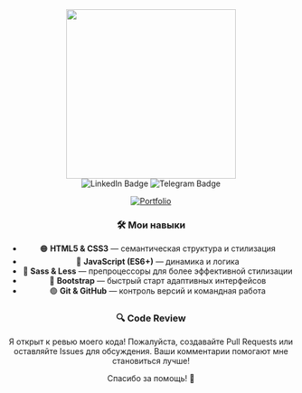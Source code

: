 
<div id="header" align="center">
  <img src="https://media1.giphy.com/media/v1.Y2lkPTc5MGI3NjExazNlc2JraWloMmIxM241OGtsc2tkZDNxaTI0MXlhd29qMTd6ZThyZiZlcD12MV9pbnRlcm5hbF9naWZfYnlfaWQmY3Q9Zw/78XCFBGOlS6keY1Bil/giphy.gif" width="300"/>
</div>
<div id="badges" align="center">
  <a href="https://www.linkedin.com/in/siarhey-pantsialeyenka-4537461a7" style="text-decoration:none">
    <img src="https://img.shields.io/badge/LinkedIn-blue?style=for-the-badge&logo=linkedin&logoColor=white" alt="LinkedIn Badge"/>
  </a>
  <a href="https://t.me/depstor_1" style="text-decoration:none">
    <img src="https://img.shields.io/badge/Telegram-blue?style=for-the-badge&logo=telegram&logoColor=white" alt="Telegram Badge"/>
  </a>
</div>
<div id="visit" align="center">
  <img src="https://komarev.com/ghpvc/?username=depst0r&style=flat-square&color=red" alt=""/>
</div>
<div id="leng" align="center">
  
[![Portfolio](https://img.shields.io/badge/Portfolio-🚀-blue)](https://depst0r.github.io/portfolio)

### 🛠️ Мои навыки

- 🟠 **HTML5 & CSS3** — семантическая структура и стилизация
- 💛 **JavaScript (ES6+)** — динамика и логика
- 💜 **Sass & Less** — препроцессоры для более эффективной стилизации
- 💙 **Bootstrap** — быстрый старт адаптивных интерфейсов
- 🟢 **Git & GitHub** — контроль версий и командная работа


<p>
  <h3>🔍 Code Review</h3>
Я открыт к ревью моего кода!  
Пожалуйста, создавайте Pull Requests или оставляйте Issues для обсуждения.  
Ваши комментарии помогают мне становиться лучше!

Спасибо за помощь! 🙌
</p>
</div>

</div>
